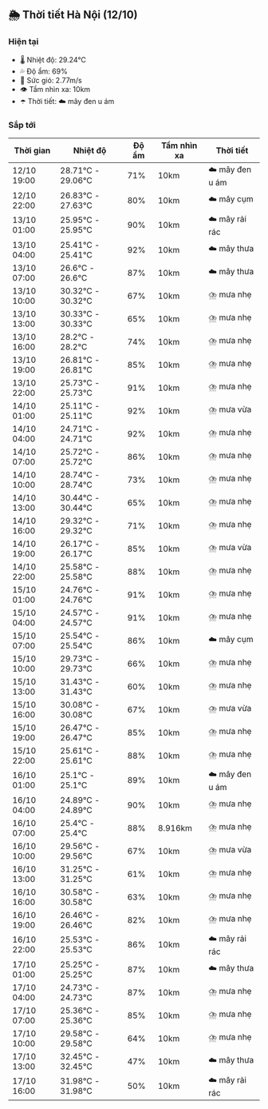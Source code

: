 ## 🌦️ Thời tiết Hà Nội (12/10)

### Hiện tại

- 🌡️ Nhiệt độ: 29.24℃
- 💦 Độ ẩm: 69%
- 💨 Sức gió: 2.77m/s
- 👁️ Tầm nhìn xa: 10km
- ☂️ Thời tiết: ☁️ mây đen u ám

### Sắp tới

| Thời gian | Nhiệt độ | Độ ẩm | Tầm nhìn xa | Thời tiết |
| --- | --- | --- | --- | --- |
| 12/10 19:00 | 28.71℃ - 29.06℃ | 71% | 10km | ☁️ mây đen u ám |
| 12/10 22:00 | 26.83℃ - 27.63℃ | 80% | 10km | ☁️ mây cụm |
| 13/10 01:00 | 25.95℃ - 25.95℃ | 90% | 10km | ☁️ mây rải rác |
| 13/10 04:00 | 25.41℃ - 25.41℃ | 92% | 10km | ☁️ mây thưa |
| 13/10 07:00 | 26.6℃ - 26.6℃ | 87% | 10km | ☁️ mây thưa |
| 13/10 10:00 | 30.32℃ - 30.32℃ | 67% | 10km | ⛈️ mưa nhẹ |
| 13/10 13:00 | 30.33℃ - 30.33℃ | 65% | 10km | ⛈️ mưa nhẹ |
| 13/10 16:00 | 28.2℃ - 28.2℃ | 74% | 10km | ⛈️ mưa nhẹ |
| 13/10 19:00 | 26.81℃ - 26.81℃ | 85% | 10km | ⛈️ mưa nhẹ |
| 13/10 22:00 | 25.73℃ - 25.73℃ | 91% | 10km | ⛈️ mưa nhẹ |
| 14/10 01:00 | 25.11℃ - 25.11℃ | 92% | 10km | ⛈️ mưa vừa |
| 14/10 04:00 | 24.71℃ - 24.71℃ | 92% | 10km | ⛈️ mưa nhẹ |
| 14/10 07:00 | 25.72℃ - 25.72℃ | 86% | 10km | ⛈️ mưa nhẹ |
| 14/10 10:00 | 28.74℃ - 28.74℃ | 73% | 10km | ⛈️ mưa nhẹ |
| 14/10 13:00 | 30.44℃ - 30.44℃ | 65% | 10km | ⛈️ mưa nhẹ |
| 14/10 16:00 | 29.32℃ - 29.32℃ | 71% | 10km | ⛈️ mưa nhẹ |
| 14/10 19:00 | 26.17℃ - 26.17℃ | 85% | 10km | ⛈️ mưa vừa |
| 14/10 22:00 | 25.58℃ - 25.58℃ | 88% | 10km | ⛈️ mưa nhẹ |
| 15/10 01:00 | 24.76℃ - 24.76℃ | 91% | 10km | ⛈️ mưa nhẹ |
| 15/10 04:00 | 24.57℃ - 24.57℃ | 91% | 10km | ⛈️ mưa nhẹ |
| 15/10 07:00 | 25.54℃ - 25.54℃ | 86% | 10km | ☁️ mây cụm |
| 15/10 10:00 | 29.73℃ - 29.73℃ | 66% | 10km | ⛈️ mưa nhẹ |
| 15/10 13:00 | 31.43℃ - 31.43℃ | 60% | 10km | ⛈️ mưa nhẹ |
| 15/10 16:00 | 30.08℃ - 30.08℃ | 67% | 10km | ⛈️ mưa vừa |
| 15/10 19:00 | 26.47℃ - 26.47℃ | 85% | 10km | ⛈️ mưa nhẹ |
| 15/10 22:00 | 25.61℃ - 25.61℃ | 88% | 10km | ⛈️ mưa nhẹ |
| 16/10 01:00 | 25.1℃ - 25.1℃ | 89% | 10km | ☁️ mây đen u ám |
| 16/10 04:00 | 24.89℃ - 24.89℃ | 90% | 10km | ⛈️ mưa nhẹ |
| 16/10 07:00 | 25.4℃ - 25.4℃ | 88% | 8.916km | ⛈️ mưa nhẹ |
| 16/10 10:00 | 29.56℃ - 29.56℃ | 67% | 10km | ⛈️ mưa vừa |
| 16/10 13:00 | 31.25℃ - 31.25℃ | 61% | 10km | ⛈️ mưa nhẹ |
| 16/10 16:00 | 30.58℃ - 30.58℃ | 63% | 10km | ⛈️ mưa nhẹ |
| 16/10 19:00 | 26.46℃ - 26.46℃ | 82% | 10km | ⛈️ mưa nhẹ |
| 16/10 22:00 | 25.53℃ - 25.53℃ | 86% | 10km | ☁️ mây rải rác |
| 17/10 01:00 | 25.25℃ - 25.25℃ | 87% | 10km | ☁️ mây thưa |
| 17/10 04:00 | 24.73℃ - 24.73℃ | 87% | 10km | ⛈️ mưa nhẹ |
| 17/10 07:00 | 25.36℃ - 25.36℃ | 85% | 10km | ⛈️ mưa nhẹ |
| 17/10 10:00 | 29.58℃ - 29.58℃ | 64% | 10km | ⛈️ mưa nhẹ |
| 17/10 13:00 | 32.45℃ - 32.45℃ | 47% | 10km | ☁️ mây thưa |
| 17/10 16:00 | 31.98℃ - 31.98℃ | 50% | 10km | ☁️ mây rải rác |
